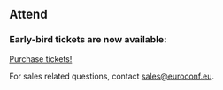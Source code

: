 ## Attend


### Early-bird tickets are now available:

<a id='shop-btn' class="pure-button pure-button-primary" href="https://secure.touchnet.net/C20832_ustores/web/store_main.jsp?STOREID=18&SINGLESTORE=true">Purchase tickets!</a>

For sales related questions, contact sales@euroconf.eu.

